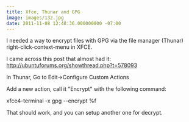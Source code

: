 ```yaml
---
title: Xfce, Thunar and GPG
image: images/132.jpg
date: 2011-11-08 12:48:36.000000000 -07:00
---
```

I needed a way to encrypt files with GPG via the file manager (Thunar) right-click-context-menu in XFCE.

I came across this post that almost had it:
http://ubuntuforums.org/showthread.php?t=578093

In Thunar, Go to Edit-&gt;Configure Custom Actions

Add a new action, call it "Encrypt" with the following command:

xfce4-terminal -x gpg --encrypt %f

That should work, and you can setup another one for decrypt.
